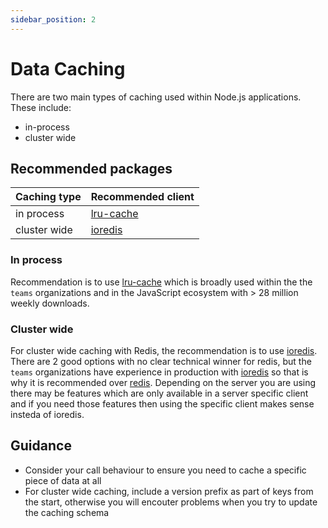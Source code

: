 ```yaml
---
sidebar_position: 2
---
```


# Data Caching

There are two main types of caching used within Node.js applications. These include:

- in-process
- cluster wide

## Recommended packages

| Caching type | Recommended client |
| ------------ | ------------------ |
| in process   | [lru-cache][]      |
| cluster wide | [ioredis][]        |

### In process

Recommendation is to use [lru-cache][] which is broadly used within the
the `teams` organizations and in the JavaScript ecosystem with > 28 million weekly
downloads.

### Cluster wide

For cluster wide caching with Redis, the recommendation is to use [ioredis][].
There are 2 good options with no clear technical winner for redis, but the `teams`
organizations have experience in production with [ioredis][] so
that is why it is recommended over [redis][]. Depending on the server you are
using there may be features which are only available in a server specific client and
if you need those features then using the specific client makes sense insteda of ioredis.

## Guidance

- Consider your call behaviour to ensure you need to cache a specific piece of data at all
- For cluster wide caching, include a version prefix as part of keys from the start, otherwise you
  will encouter problems when you try to update the caching schema

[ioredis]: https://www.npmjs.com/package/ioredis
[lru-cache]: https://www.npmjs.com/package/lru-cache
[redis]: https://www.npmjs.com/package/redis
